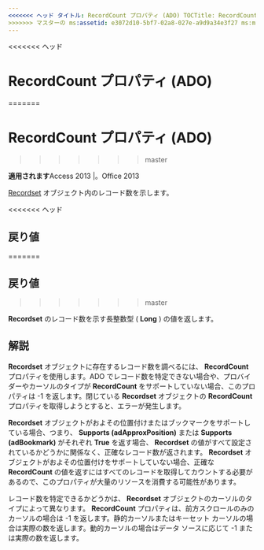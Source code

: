```yaml
---
<<<<<<< ヘッド タイトル: RecordCount プロパティ (ADO) TOCTitle: RecordCount プロパティ (ADO) === タイトル: RecordCount プロパティ (ADO) TOCTitle: RecordCount プロパティ (ADO)
>>>>>>> マスターの ms:assetid: e3072d10-5bf7-02a8-027e-a9d9a34e3f27 ms:mtpsurl: https://msdn.microsoft.com/library/JJ250155(v=office.15) ms:contentKeyID: 48548304 ms.date: 2015/09/18 mtps_version: v=office.15
---
```


<<<<<<< ヘッド
# <a name="recordcount-property-ado"></a>RecordCount プロパティ (ADO)
=======
# <a name="recordcount-property-ado"></a>RecordCount プロパティ (ADO)
>>>>>>> master


**適用されます**Access 2013 |。Office 2013

[Recordset](recordset-object-ado.md) オブジェクト内のレコード数を示します。

<<<<<<< ヘッド
## <a name="return-value"></a>戻り値
=======
## <a name="return-value"></a>戻り値
>>>>>>> master

**Recordset** のレコード数を示す長整数型 ( **Long** ) の値を返します。

## <a name="remarks"></a>解説

**Recordset** オブジェクトに存在するレコード数を調べるには、 **RecordCount** プロパティを使用します。ADO でレコード数を特定できない場合や、プロバイダーやカーソルのタイプが **RecordCount** をサポートしていない場合、このプロパティは -1 を返します。閉じている **Recordset** オブジェクトの **RecordCount** プロパティを取得しようとすると、エラーが発生します。

**Recordset** オブジェクトがおよその位置付けまたはブックマークをサポートしている場合、つまり、 **Supports (adApproxPosition)** または **Supports (adBookmark)** がそれぞれ **True** を返す場合、 **Recordset** の値がすべて設定されているかどうかに関係なく、正確なレコード数が返されます。 **Recordset** オブジェクトがおよその位置付けをサポートしていない場合、正確な **RecordCount** の値を返すにはすべてのレコードを取得してカウントする必要があるので、このプロパティが大量のリソースを消費する可能性があります。

レコード数を特定できるかどうかは、 **Recordset** オブジェクトのカーソルのタイプによって異なります。 **RecordCount** プロパティは、前方スクロールのみのカーソルの場合は -1 を返します。静的カーソルまたはキーセット カーソルの場合は実際の数を返します。動的カーソルの場合はデータ ソースに応じて -1 または実際の数を返します。

